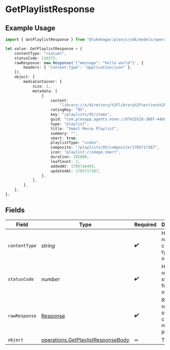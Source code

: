 # GetPlaylistResponse

## Example Usage

```typescript
import { GetPlaylistResponse } from "@lukehagar/plexjs/sdk/models/operations";

let value: GetPlaylistResponse = {
    contentType: "<value>",
    statusCode: 110375,
    rawResponse: new Response('{"message": "hello world"}', {
        headers: { "Content-Type": "application/json" },
    }),
    object: {
        mediaContainer: {
            size: 1,
            metadata: [
                {
                    content:
                        "library://x/directory/%2Flibrary%2Fsections%2F1%2Fall%3Ftype%3D1%26push%3D1%26title%3D2%26or%3D1%26title%3DSerenity%26pop%3D1",
                    ratingKey: "95",
                    key: "/playlists/95/items",
                    guid: "com.plexapp.agents.none://87425529-380f-44b8-a689-9a0537e7ec91",
                    type: "playlist",
                    title: "Smart Movie Playlist",
                    summary: "",
                    smart: true,
                    playlistType: "video",
                    composite: "/playlists/95/composite/1705717387",
                    icon: "playlist://image.smart",
                    duration: 282000,
                    leafCount: 2,
                    addedAt: 1705716493,
                    updatedAt: 1705717387,
                },
            ],
        },
    },
};
```

## Fields

| Field                                                                                           | Type                                                                                            | Required                                                                                        | Description                                                                                     |
| ----------------------------------------------------------------------------------------------- | ----------------------------------------------------------------------------------------------- | ----------------------------------------------------------------------------------------------- | ----------------------------------------------------------------------------------------------- |
| `contentType`                                                                                   | *string*                                                                                        | :heavy_check_mark:                                                                              | HTTP response content type for this operation                                                   |
| `statusCode`                                                                                    | *number*                                                                                        | :heavy_check_mark:                                                                              | HTTP response status code for this operation                                                    |
| `rawResponse`                                                                                   | [Response](https://developer.mozilla.org/en-US/docs/Web/API/Response)                           | :heavy_check_mark:                                                                              | Raw HTTP response; suitable for custom response parsing                                         |
| `object`                                                                                        | [operations.GetPlaylistResponseBody](../../../sdk/models/operations/getplaylistresponsebody.md) | :heavy_minus_sign:                                                                              | The playlist                                                                                    |